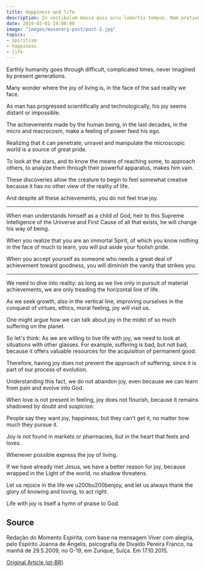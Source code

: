```yaml
---
title: Happiness and life
description: In vestibulum massa quis arcu lobortis tempus. Nam pretium arcu in odio vulputate luctus.
date: 2019-02-01 19:00:00
image: "images/masonary-post/post-2.jpg"
topics: 
- spiritism
- happiness
- life
---
```


Earthly humanity goes through difficult, complicated times, never imagined by present generations.

Many wonder where the joy of living is, in the face of the sad reality we face.

As man has progressed scientifically and technologically, his joy seems distant or impossible.

The achievements made by the human being, in the last decades, in the micro and macrocosm, make a feeling of power feed his ego.

Realizing that it can penetrate, unravel and manipulate the microscopic world is a source of great pride.

To look at the stars, and to know the means of reaching some, to approach others, to analyze them through their powerful apparatus, makes him vain.

These discoveries allow the creature to begin to feel somewhat creative because it has no other view of the reality of life.

And despite all these achievements, you do not feel true joy.

*   *   *

When man understands himself as a child of God, heir to this Supreme Intelligence of the Universe and First Cause of all that exists, he will change his way of being.

When you realize that you are an immortal Spirit, of which you know nothing in the face of much to learn, you will put aside your foolish pride.

When you accept yourself as someone who needs a great deal of achievement toward goodness, you will diminish the vanity that strikes you.

*   *   *

We need to dive into reality: as long as we live only in pursuit of material achievements, we are only treading the horizontal line of life.

As we seek growth, also in the vertical line, improving ourselves in the conquest of virtues, ethics, moral feeling, joy will visit us.

One might argue how we can talk about joy in the midst of so much suffering on the planet.

So let's think: As we are willing to live life with joy, we need to look at situations with other glasses. For example, suffering is bad, but not bad, because it offers valuable resources for the acquisition of permanent good.

Therefore, having joy does not prevent the approach of suffering, since it is part of our process of evolution.

Understanding this fact, we do not abandon joy, even because we can learn from pain and evolve into God.

When love is not present in feeling, joy does not flourish, because it remains shadowed by doubt and suspicion.

People say they want joy, happiness, but they can't get it, no matter how much they pursue it.

Joy is not found in markets or pharmacies, but in the heart that feels and loves.

Whenever possible express the joy of living.

If we have already met Jesus, we have a better reason for joy, because wrapped in the Light of the world, no shadow threatens.

Let us rejoice in the life we u200bu200benjoy, and let us always thank the glory of knowing and loving, to act right.

Life with joy is itself a hymn of praise to God.

## Source
Redação do Momento Espírita, com base na mensagem
Viver com alegria, pelo Espírito Joanna de Ângelis,
psicografia de Divaldo Pereira Franco, na manhã de 29.5.2009,
no G-19, em Zurique, Suíça.
Em 17.10.2015.

[Original Article (pt-BR)](http://www.momento.com.br/pt/ler_texto.php?id=4602)


